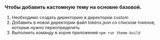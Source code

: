 ### Чтобы добавить кастомную тему на основне базовой.
1. Необходимо создать директорию в директории custom
2. Добавить в новой директории файл tokens.json со списком токенов, которые нужно переопределить
3. Выполнить команду в корне приложения ```npm run theme-build```